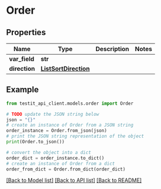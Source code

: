 # Order


## Properties

Name | Type | Description | Notes
------------ | ------------- | ------------- | -------------
**var_field** | **str** |  | 
**direction** | [**ListSortDirection**](ListSortDirection.md) |  | 

## Example

```python
from testit_api_client.models.order import Order

# TODO update the JSON string below
json = "{}"
# create an instance of Order from a JSON string
order_instance = Order.from_json(json)
# print the JSON string representation of the object
print(Order.to_json())

# convert the object into a dict
order_dict = order_instance.to_dict()
# create an instance of Order from a dict
order_from_dict = Order.from_dict(order_dict)
```
[[Back to Model list]](../README.md#documentation-for-models) [[Back to API list]](../README.md#documentation-for-api-endpoints) [[Back to README]](../README.md)


